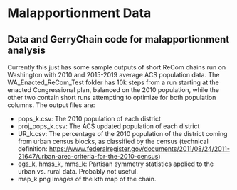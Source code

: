 # Malapportionment Data

## Data and GerryChain code for malapportionment analysis

Currently this just has some sample outputs of short ReCom chains run on Washington with 2010 and 2015-2019 average ACS population data. The WA_Enacted_ReCom_Test folder has 10k steps from a run starting at the enacted Congressional plan, balanced on the 2010 population, while the other two contain short runs attempting to optimize for both population columns. The output files are: 

* pops_k.csv: The 2010 population of each district
* proj_pops_k.csv: The ACS updated population of each district
* UR_k.csv: The percentage of the 2010 population of the district coming from urban census blocks, as classified by the census (technical definition: https://www.federalregister.gov/documents/2011/08/24/2011-21647/urban-area-criteria-for-the-2010-census)
* egs_k, hmss_k, mms_k: Partisan symmetry statistics applied to the urban vs. rural data. Probably not useful. 
* map_k.png Images of the kth map of the chain. 

